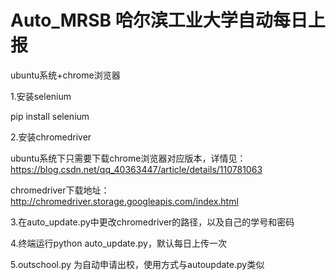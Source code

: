 # Auto_MRSB 哈尔滨工业大学自动每日上报
ubuntu系统+chrome浏览器

1.安装selenium

  pip install selenium
  
2.安装chromedriver

  ubuntu系统下只需要下载chrome浏览器对应版本，详情见：https://blog.csdn.net/qq_40363447/article/details/110781063
  
  chromedriver下载地址： http://chromedriver.storage.googleapis.com/index.html
  
3.在auto_update.py中更改chromedriver的路径，以及自己的学号和密码

4.终端运行python auto_update.py，默认每日上传一次

5.outschool.py 为自动申请出校，使用方式与autoupdate.py类似
